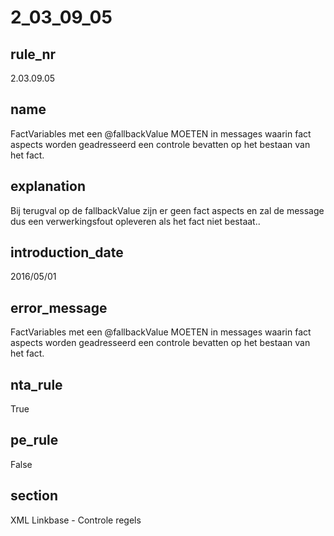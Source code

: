# 2_03_09_05

## rule_nr
2.03.09.05

## name
FactVariables met een @fallbackValue MOETEN in messages waarin fact aspects worden geadresseerd een controle bevatten op het bestaan van het fact.

## explanation
Bij terugval op de fallbackValue zijn er geen fact aspects en zal de message dus een verwerkingsfout opleveren als het fact niet bestaat..

## introduction_date
2016/05/01

## error_message
FactVariables met een @fallbackValue MOETEN in messages waarin fact aspects worden geadresseerd een controle bevatten op het bestaan van het fact.

## nta_rule
True

## pe_rule
False

## section
XML Linkbase - Controle regels

